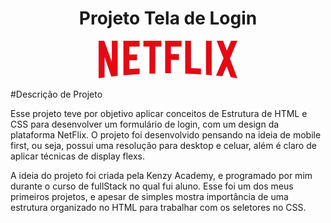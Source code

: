<h1 align="center"> Projeto Tela de Login </h1>
<p align="center">
    <img src="/img/logo.svg" alt="">
</p>

#Descrição de Projeto

Esse projeto teve por objetivo aplicar conceitos de Estrutura  de HTML e CSS para desenvolver um
formulário de login, com um design da plataforma NetFlix. O projeto foi desenvolvido pensando na
ideia de mobile first, ou seja, possui uma resolução para desktop e celuar, além é claro de aplicar
técnicas de display flexs.

A ideia do projeto foi criada pela Kenzy Academy, e programado por mim durante o curso de fullStack no
qual fui aluno. Esse foi um dos meus primeiros projetos, e apesar de simples mostra importância de uma
estrutura organizado no HTML para trabalhar com os seletores no CSS.